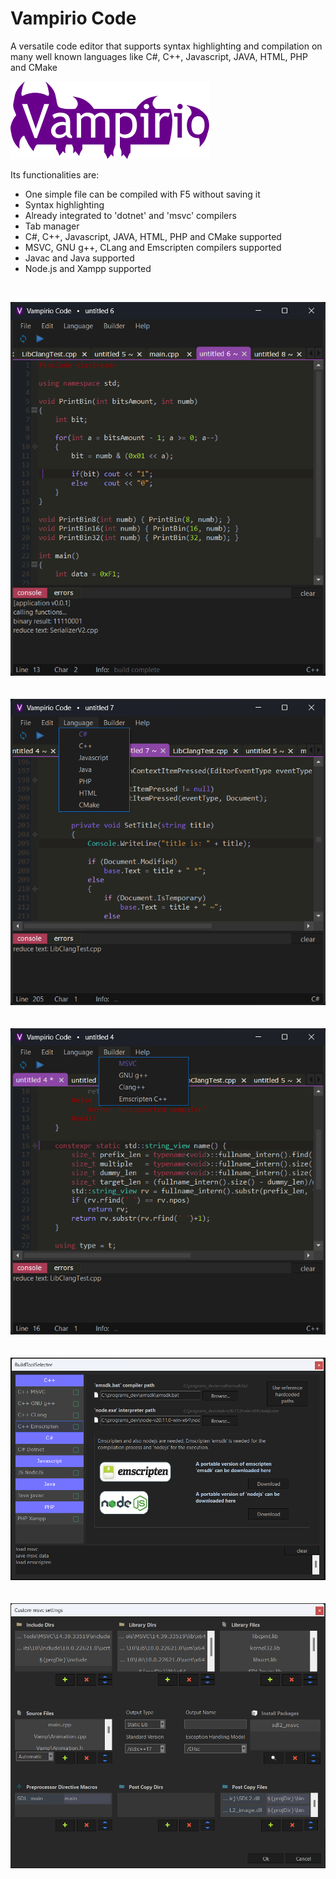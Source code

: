 # Vampirio Code
A versatile code editor that supports syntax highlighting and compilation on many well known languages like C#, C++, Javascript, JAVA, HTML, PHP and CMake

![reference image](_RES/logo_med_flat.png)

Its functionalities are:

* One simple file can be compiled with F5 without saving it
* Syntax highlighting
* Already integrated to 'dotnet' and 'msvc' compilers
* Tab manager
* C#, C++, Javascript, JAVA, HTML, PHP and CMake supported
* MSVC, GNU g++, CLang and Emscripten compilers supported
* Javac and Java supported
* Node.js and Xampp supported 

<br>

![reference image](Docs/ref_img0_beta_0_6_0.png)
<br><br><br>
![reference image](Docs/ref_img1_beta_0_6_2.png)
<br><br><br>
![reference image](Docs/ref_img2_beta_0_6_0.png)
<br><br><br>
![reference image](Docs/ref_img3_beta_0_6_3.png)
<br><br><br>
![reference image](Docs/ref_img4_beta_0_6_3.png)
